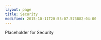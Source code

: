 ```yaml
---
layout: page
title: Security
modified: 2015-10-11T20:53:07.573882-04:00
---
```


Placeholder for Security
